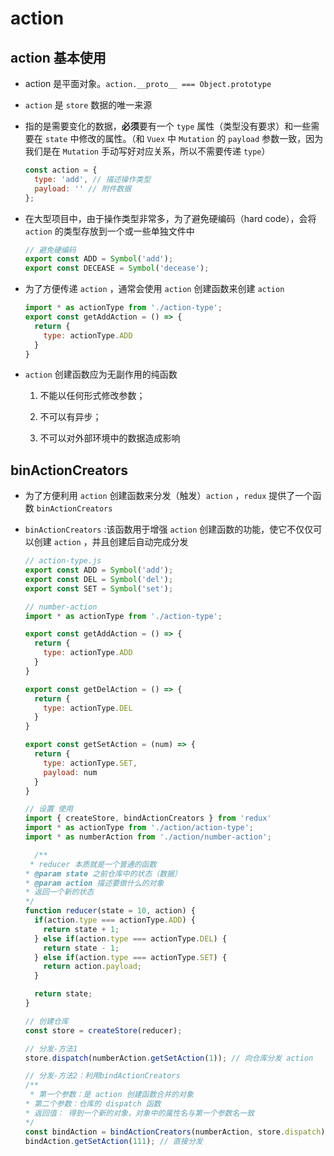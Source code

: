# action

## action 基本使用

  - action 是平面对象。`action.__proto__ === Object.prototype`

  - `action` 是 `store` 数据的唯一来源

  - 指的是需要变化的数据，**必须**要有一个 `type` 属性（类型没有要求）和一些需要在 `state` 中修改的属性。（和 `Vuex` 中 `Mutation` 的 `payload` 参数一致，因为我们是在 `Mutation` 手动写好对应关系，所以不需要传递 `type`）

    ```js
    const action = {
      type: 'add', // 描述操作类型
      payload: '' // 附件数据
    };
    ```

  - 在大型项目中，由于操作类型非常多，为了避免硬编码（hard code），会将 `action` 的类型存放到一个或一些单独文件中

    ```js
    // 避免硬编码
    export const ADD = Symbol('add');
    export const DECEASE = Symbol('decease');
    ```

  - 为了方便传递 `action` ，通常会使用 `action` 创建函数来创建 `action`

    ```js
    import * as actionType from './action-type';
    export const getAddAction = () => {
      return {
        type: actionType.ADD
      }
    }
    ```

  - `action` 创建函数应为无副作用的纯函数

    1.  不能以任何形式修改参数；

    2.  不可以有异步；

    3.  不可以对外部环境中的数据造成影响

## binActionCreators

  - 为了方便利用 `action` 创建函数来分发（触发）`action` ，`redux` 提供了一个函数 `binActionCreators`

  - `binActionCreators` :该函数用于增强 `action` 创建函数的功能，使它不仅仅可以创建 `action` ，并且创建后自动完成分发

    ```js
    // action-type.js
    export const ADD = Symbol('add');
    export const DEL = Symbol('del');
    export const SET = Symbol('set');
    ```

    ```js
    // number-action
    import * as actionType from './action-type';

    export const getAddAction = () => {
      return {
        type: actionType.ADD
      }
    }

    export const getDelAction = () => {
      return {
        type: actionType.DEL
      }
    }

    export const getSetAction = (num) => {
      return {
        type: actionType.SET,
        payload: num
      }
    }
    ```

    ```js
    // 设置 使用
    import { createStore, bindActionCreators } from 'redux'
    import * as actionType from './action/action-type';
    import * as numberAction from './action/number-action';

      /**
     * reducer 本质就是一个普通的函数
    * @param state 之前仓库中的状态（数据）
    * @param action 描述要做什么的对象
    * 返回一个新的状态
    */
    function reducer(state = 10, action) {
      if(action.type === actionType.ADD) {
        return state + 1;
      } else if(action.type === actionType.DEL) {
        return state - 1;
      } else if(action.type === actionType.SET) {
        return action.payload;
      }

      return state;
    }

    // 创建仓库
    const store = createStore(reducer);

    // 分发-方法1
    store.dispatch(numberAction.getSetAction(1)); // 向仓库分发 action

    // 分发-方法2：利用bindActionCreators
    /**
     * 第一个参数：是 action 创建函数合并的对象
    * 第二个参数：仓库的 dispatch 函数
    * 返回值： 得到一个新的对象，对象中的属性名与第一个参数名一致
    */
    const bindAction = bindActionCreators(numberAction, store.dispatch);
    bindAction.getSetAction(111); // 直接分发
    ```
